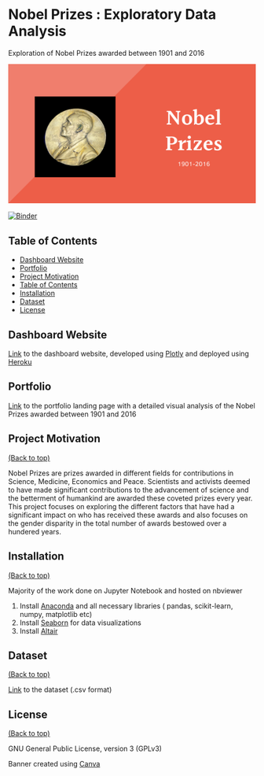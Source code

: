 # Nobel Prizes : Exploratory Data Analysis 

Exploration of Nobel Prizes awarded between 1901 and 2016

![Alt text](Files/Nobel.png?raw=true "Title")

[![Binder](https://mybinder.org/badge_logo.svg)](https://mybinder.org/v2/gh/lav30/nobelprizes/main)

## Table of Contents

- [Dashboard Website](#dashboard-website)
- [Portfolio](#portfolio)
- [Project Motivation](#project-motivation)
- [Table of Contents](#table-of-contents)
- [Installation](#installation)
- [Dataset](#dataset)
- [License](#license)

## Dashboard Website

[Link](https://nobelprizedash.herokuapp.com) to the dashboard website, developed using [Plotly](https://plotly.com) and deployed using [Heroku](https://www.heroku.com/home) 

## Portfolio  

[Link](https://lav30.github.io/nobelprizes/) to the portfolio landing page with a detailed visual analysis of the Nobel Prizes awarded between 1901 and 2016

## Project Motivation
[(Back to top)](#table-of-contents)

Nobel Prizes are prizes awarded in different fields for contributions in Science, Medicine, Economics and Peace. Scientists and activists deemed to have made significant contributions to the advancement of science and the betterment of humankind are awarded these coveted prizes every year. This project focuses on exploring the different factors that have had a significant impact on who has received these awards and also focuses on the gender disparity in the total number of awards bestowed over a hundered years. 

## Installation
[(Back to top)](#table-of-contents)

Majority of the work done on Jupyter Notebook and hosted on nbviewer

1. Install [Anaconda](https://www.anaconda.com) and all necessary libraries ( pandas, scikit-learn, numpy, matplotlib etc) 
2. Install [Seaborn](https://seaborn.pydata.org) for data visualizations 
3. Install [Altair](https://altair-viz.github.io)

## Dataset
[(Back to top)](#table-of-contents)

[Link](https://www.kaggle.com/nobelfoundation/nobel-laureates) to the dataset (.csv format)


## License
[(Back to top)](#table-of-contents)

GNU General Public License, version 3 (GPLv3)

Banner created using [Canva](https://www.canva.com)
